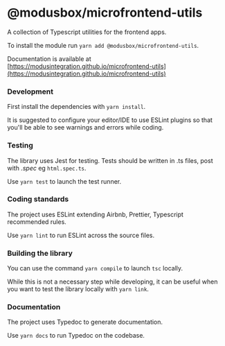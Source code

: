 # @modusbox/microfrontend-utils

A collection of Typescript utilities for the frontend apps.

To install the module run `yarn add @modusbox/microfrontend-utils`.

Documentation is available at [https://modusintegration.github.io/microfrontend-utils](https://modusintegration.github.io/microfrontend-utils)

### Development

First install the dependencies with `yarn install`.

It is suggested to configure your editor/IDE to use ESLint plugins so that you'll be able to see warnings and errors while coding.

### Testing

The library uses Jest for testing. Tests should be written in .ts files, post with _.spec_ eg `html.spec.ts`.

Use `yarn test` to launch the test runner.

### Coding standards

The project uses ESLint extending Airbnb, Prettier, Typescript recommended rules.

Use `yarn lint` to run ESLint across the source files.


### Building the library

You can use the command `yarn compile` to launch `tsc` locally. 

While this is not a necessary step while developing, it can be useful when you want to test the library locally with `yarn link`.

### Documentation

The project uses Typedoc to generate documentation. 

Use `yarn docs` to run Typedoc on the codebase.






